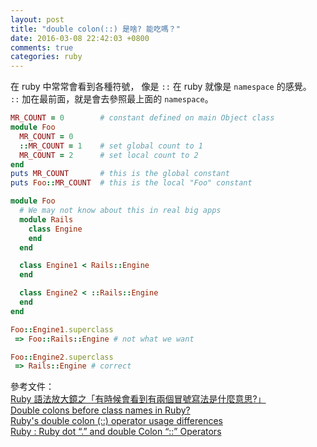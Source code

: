 ```yaml
---
layout: post
title: "double colon(::) 是啥? 能吃嗎？"
date: 2016-03-08 22:42:03 +0800
comments: true
categories: ruby
---
```


在 ruby 中常常會看到各種符號， 像是 `::` 在 ruby 就像是 `namespace` 的感覺。  
`::` 加在最前面，就是會去參照最上面的 `namespace`。

<!-- more -->

```ruby
MR_COUNT = 0        # constant defined on main Object class
module Foo
  MR_COUNT = 0
  ::MR_COUNT = 1    # set global count to 1
  MR_COUNT = 2      # set local count to 2
end
puts MR_COUNT       # this is the global constant
puts Foo::MR_COUNT  # this is the local "Foo" constant
```

```ruby
module Foo
  # We may not know about this in real big apps
  module Rails
    class Engine 
    end
  end

  class Engine1 < Rails::Engine
  end

  class Engine2 < ::Rails::Engine
  end
end

Foo::Engine1.superclass
 => Foo::Rails::Engine # not what we want

Foo::Engine2.superclass
 => Rails::Engine # correct
```

參考文件：  
[Ruby 語法放大鏡之「有時候會看到有兩個冒號寫法是什麼意思?」](http://blog.eddie.com.tw/2015/04/19/namespace/)  
[Double colons before class names in Ruby?](http://stackoverflow.com/questions/4819312/double-colons-before-class-names-in-ruby)  
[Ruby's double colon (::) operator usage differences](http://stackoverflow.com/questions/10482772/rubys-double-colon-operator-usage-differences)  
[Ruby : Ruby dot “.” and double Colon “::” Operators](https://cbabhusal.wordpress.com/2015/03/26/ruby-ruby-dot-and-double-colon-operators/)
